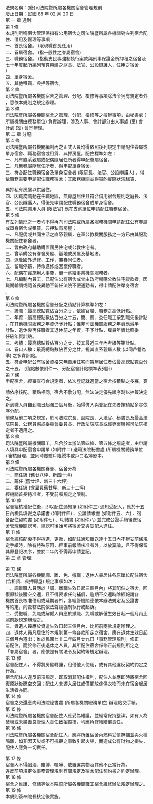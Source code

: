 法規名稱：(廢)司法院暨所屬各機關宿舍管理規則  
廢止日期：民國 88 年 02 月 20 日  
第 一 章 通則  
第 1 條  
本規則所稱宿舍管理係指有公用宿舍之司法院暨所屬各機關對左列宿舍配  
住、借用及管理等事項：  
一、首長宿舍。 (限現職首長任用)  
二、眷屬宿舍。 (指一般性之眷屬宿舍)  
三、職務宿舍。 (指動支民事強制執行案款與刑事保證金所押租之宿舍及  
七十年度起所編列預算興建之庭長、法官、公設辯護人，住用之宿舍  
)  
四、單身宿舍。  
五、其他租賃、典押等宿舍。  
第 2 條  
司法院暨所屬各機關宿舍之管理、分配、檢修等事項除法令另有規定者外  
，悉依本規則之規定辦理。  
第 3 條  
司法院暨所屬各機關宿舍之管理、分配、檢修等之擬辦事項，由秘書處 (  
所屬機關由總務單位) 負責辦理，涉及人事、會計部分由人事處 (室) 會  
計處 (室) 會同辦理。  
第 二 章 分配  
第 4 條  
司法院暨所屬各機關編制內之正式人員均得依照後列規定申請配住眷屬或  
單身宿舍、職務宿舍或租賃、典押房屋。配住標準如左：  
一、凡有直系親屬或配偶隨居任所者得申配眷屬宿舍。  
二、凡無眷屬隨居任所者，得申配單身宿舍。  
三、符合配住職務宿舍及單身宿舍者 (限庭長、法官、公設辯護人) ，得  
依職務需要申請配住職務宿舍；其服務機關並得審酌實際狀況租賃、  


典押私有房屋以供居住。  
四、因職務調動在任職地區，無房屋居住且符合借用宿舍規則之庭長、法  
官、公設辯護人，得優先申請配住職務宿舍或單身宿舍。  
五、司法院調用人員 (限法官) 應在支薪單位申請配住職務宿舍。  
第 5 條  
有左列情形之一者均不得再向司法院或所屬各服務機關申請配住公有眷屬  
或單身宿舍或租賃、典押私有房屋：  
一、凡配偶或共同生活之直系親屬，在軍公教機關服務之一方已由其服務  
機關配住眷舍者。  
二、曾由政府輔助購置國民住宅或公教住宅者。  
三、曾承購公有眷舍房屋、基地或房屋及基地者。  
四、派赴國外進修、工作，攜眷同住者。  
五、留職停薪、待命進修或因案停職者。  
六、配偶在實施用人事費，單一薪給事業機關服務者。  
七、凡編制內員工，已配住公有宿舍或曾由政府輔購公教住宅貸款者，因  
職期輪調或隨首長異動至新任法院不便通勤者，得申請配住單身宿舍  
。  
第 6 條  
司法院暨所屬各機關宿舍分配之積點計算標準如左：  
一、級職：最高總點數佔百分之廿，依據官階、職務之高低計點。  
二、年資：最高總點數佔百分之廿五，簡、薦、委任職工按到職先後計點  
，在其他機關服務之年資仍予計點；惟非司法機關服務之年資應減半  
計點，退休後再任職者其退休前之年資，不予計點，雇員年資比照委  
任級年資計點。  
三、考績：最高總點數佔百分之廿，按其最近三年內考績等第計點。  
四、眷口人數：最高總點數佔百分之廿，視其直系親屬人數 (以同戶籍為  
準) 之多寡計點。  
五、符合申配公有宿舍資格又無自用住宅而賃屋居住者佔最高總點數百分  
之十五。 (積點數依附件一、分配宿舍計點標準表列計)  
第 7 條  
申配宿舍，經審查符合規定者，依次登記就適當之宿舍按積點之多寡，簽  


請依序核配。積點相同，宿舍不敷分配，無法決定優先順序時以抽籤決定  
之。  
新到職人員自到職日起滿三個月後，始得併入與登記在先者按積點多寡依  
序分配。  
前條及前二項之規定，於司法院院長、副院長、大法官、秘書長及最高法  
院院長、公務員懲戒委員會委員長、行政法院院長或經專案層報司法院核  
定者不適用之。  
第 8 條  
司法院暨所屬機關職工，凡合於本辦法第四條、第五條之規定者，由申請  
人填具申配宿舍申請單 (如附件二) 送司法院秘書處 (所屬機關總務單位  
) 審核辦理，並同時繳驗戶籍謄本或戶口名簿影本。  
第 9 條  
司法院暨所屬各機關眷舍、宿舍分為  
一、簡任級 (舊廿八坪、新四十坪)  
二、薦任 (舊廿坪、新三十六坪)  
三、委任級 (含雇員舊廿坪、新三十二坪)  
經機關首長特准者，不受前項規定之限制。  
第 10 條  
宿舍經核准配住後，即以配住通知單 (如附件三) 通知受配人，應於十五  
日內檢具填妥之承諾書 (如附件四) 、公證請求書 (如附件五、六) 、宿  
舍配住契約書 (如附件七) 、切結書 (如附件八) 並完成公證手續後送宿  
舍管理機關認可，經認可後始可將宿舍交與受配人進住。  
第 11 條  
宿舍經核配後不得挑選、更換，如配住通知單送達十五日內不辦妥前條規  
定手續時，除有特殊原因，經事前報請核准者外，以放棄論，且不得保留  
其原登記次序，並於二年內不得再申請登記。  
第 三 章 管理  


第 12 條  
司法院暨所屬各機關調、離、免、撤職；退休人員居住各原單位配住宿舍  
(含租賃、典押房屋) 規定事項如次：  
一、調離職人員應於「調、離職生效日起三個月內」將其配住之宿舍，回  
復原狀後騰空交還，且不得要求任何補償，逾期不交還時除經報請各  
機關首長核准借用或延期者外，各經管機關應依本辦法規定及公證書  
等約定，向管轄法院依法聲請強制執行或起訴。  
二、受撤職、免職或解僱人員應於撤職、免職或解僱生效日起一個月內比  
照前款規定辦理之。  
三、資遺人員應於資遣生效日起三個月內，比照前兩款規定辦理之。  
四、退休人員凡居住於本規則第一條各款所定之宿舍，應在退休生效日起  
三個月內遷出；惟於民國七十二年四月廿九日「事務管理規則」修正  
前配住，而於修正後退休之人員，其所配住宿舍係修正前規則所定之  
「眷屬宿舍」者，應依照有關法令及契約等規定辦理。  
第 13 條  
宿舍配住人，不得將房屋轉讓，租借他人使用，或有其他違反契約約定之  
行為。  
宿舍配住人違反前項規定，即取消其配住權利，配住人並應即時將宿舍回  
復原狀後騰空交回；配住人未遷入居住或僅擺放傢俱衣物而未在宿舍起居  
生活者亦同。  
第 14 條  
宿舍之交還應向司法院秘書處 (所屬各機關總務單位) 辦理點交手續。  
第 15 條  
司法院暨所屬各機關宿舍配住人應妥為維護，並經常保持整潔，如有人為  
破壞或未盡善良管理人責任致招毀損，均應負修繕賠償責任。  
第 16 條  
司法院暨所屬各機關宿舍配住人，應將所置宿舍內燃料妥慎存儲並與火種  
隔離，如非因天災或不可抗拒之事致引起火災，而造成公有財物之損失，  
配住人應負一切責任。  


第 17 條  
宿舍內不得酗酒、賭博、喧嘩、放置違禁物及其他不正當行為。  
違反前項規定依事務管理規則有關規定及宿舍配住契約書之約定辦理。  
第 18 條  
宿舍之維護、修繕等依本院暨所屬各機關職工宿舍維修辦法規定辦理之。  
第 19 條  
本規則簽奉院長核定後實施。  


